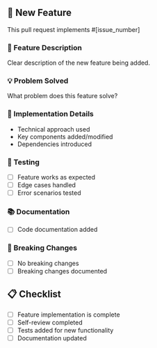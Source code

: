 ## 🚀 New Feature
This pull request implements #[issue_number]

### 🎯 Feature Description
Clear description of the new feature being added.

### 💡 Problem Solved
What problem does this feature solve?

### 🔧 Implementation Details
- Technical approach used
- Key components added/modified
- Dependencies introduced

### 🧪 Testing
- [ ] Feature works as expected
- [ ] Edge cases handled
- [ ] Error scenarios tested

### 📚 Documentation
- [ ] Code documentation added

### 🔄 Breaking Changes
- [ ] No breaking changes
- [ ] Breaking changes documented

## 📋 Checklist
- [ ] Feature implementation is complete
- [ ] Self-review completed
- [ ] Tests added for new functionality
- [ ] Documentation updated